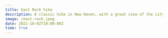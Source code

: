 ```yaml
---
title: East Rock hike
description: A classic hike in New Haven, with a great view of the city.
image: /east-rock.jpeg
date: 2021-10-02T10:00:00Z
time: true
---
```

